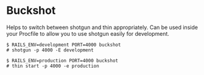 # Buckshot

Helps to switch between shotgun and thin appropriately. Can be used inside
your Procfile to allow you to use shotgun easily for development.

    $ RAILS_ENV=development PORT=4000 buckshot
    # shotgun -p 4000 -E development

    $ RAILS_ENV=production PORT=4000 buckshot
    # thin start -p 4000 -e production
